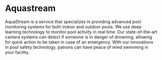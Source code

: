 # Aquastream

AquaStream is a service that specializes in providing advanced pool monitoring systems for both indoor and outdoor pools. We use deep learning technology to monitor pool activity in real time. Our state-of-the-art camera systems can detect if someone is in danger of drowning, allowing for quick action to be taken in case of an emergency. With our innovations in pool safety technology, patrons can have peace of mind swimming in your facility.